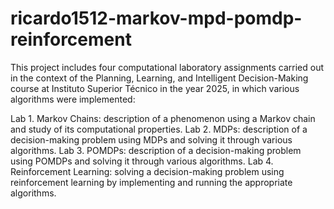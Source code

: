 # ricardo1512-markov-mpd-pomdp-reinforcement

This project includes four computational laboratory assignments carried out in the context of the Planning, Learning, and Intelligent Decision-Making course at Instituto Superior Técnico in the year 2025, in which various algorithms were implemented:

Lab 1. Markov Chains: description of a phenomenon using a Markov chain and study of its computational properties.
Lab 2. MDPs: description of a decision-making problem using MDPs and solving it through various algorithms.
Lab 3. POMDPs: description of a decision-making problem using POMDPs and solving it through various algorithms.
Lab 4. Reinforcement Learning: solving a decision-making problem using reinforcement learning by implementing and running the appropriate algorithms.
